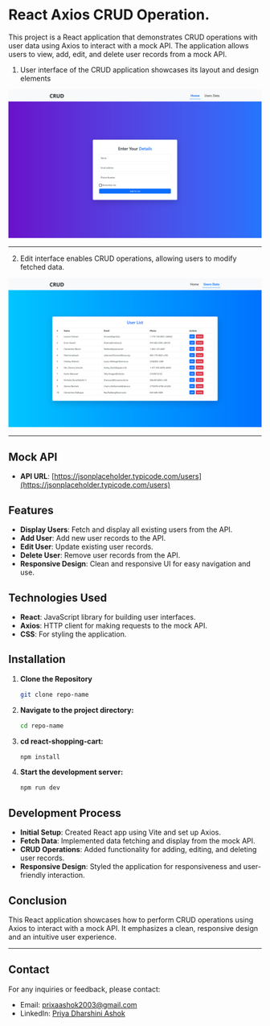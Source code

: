 # React Axios CRUD Operation.

This project is a React application that demonstrates CRUD operations with user data using Axios to interact with a mock API. The application allows users to view, add, edit, and delete user records from a mock API.

1. User interface of the CRUD application showcases its layout and design elements

![UI preview](public/mock/Demo_1.png)

---

2. Edit interface enables CRUD operations, allowing users to modify fetched data.

![UI preview](public/mock/Demo_2.png)

---

## Mock API

- **API URL**: [https://jsonplaceholder.typicode.com/users](https://jsonplaceholder.typicode.com/users)

## Features

- **Display Users**: Fetch and display all existing users from the API.
- **Add User**: Add new user records to the API.
- **Edit User**: Update existing user records.
- **Delete User**: Remove user records from the API.
- **Responsive Design**: Clean and responsive UI for easy navigation and use.

## Technologies Used

- **React**: JavaScript library for building user interfaces.
- **Axios**: HTTP client for making requests to the mock API.
- **CSS**: For styling the application.

## Installation

1. **Clone the Repository**

   ```bash
   git clone repo-name

   ```

2. **Navigate to the project directory:**

   ```bash
   cd repo-name

   ```

3. **cd react-shopping-cart:**

   ```bash
   npm install

   ```

4. **Start the development server:**
   ```bash
   npm run dev

   ```

## Development Process

- **Initial Setup**: Created React app using Vite and set up Axios.
- **Fetch Data**: Implemented data fetching and display from the mock API.
- **CRUD Operations**: Added functionality for adding, editing, and deleting user records.
- **Responsive Design**: Styled the application for responsiveness and user-friendly interaction.

## Conclusion

This React application showcases how to perform CRUD operations using Axios to interact with a mock API. 
It emphasizes a clean, responsive design and an intuitive user experience.

---

## Contact

For any inquiries or feedback, please contact:

- Email: prixaashok2003@gmail.com
- LinkedIn: [Priya Dharshini Ashok](https://www.linkedin.com/in/priyadharshini-ashok/)
